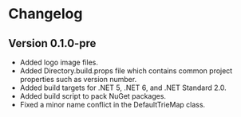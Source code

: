 # Changelog

## Version 0.1.0-pre
* Added logo image files.
* Added Directory.build.props file which contains common project properties such as version number.
* Added build targets for .NET 5, .NET 6, and .NET Standard 2.0.
* Added build script to pack NuGet packages.
* Fixed a minor name conflict in the DefaultTrieMap class.
